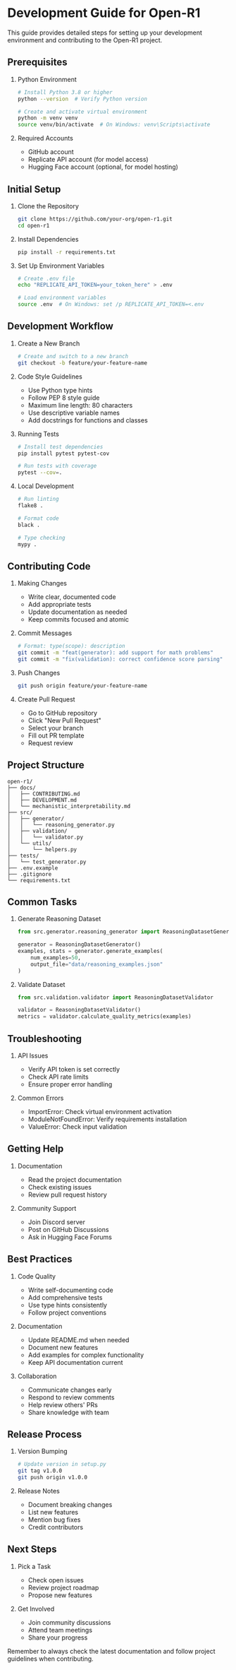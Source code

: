 # Development Guide for Open-R1

This guide provides detailed steps for setting up your development environment and contributing to the Open-R1 project.

## Prerequisites

1. Python Environment
   ```bash
   # Install Python 3.8 or higher
   python --version  # Verify Python version
   
   # Create and activate virtual environment
   python -m venv venv
   source venv/bin/activate  # On Windows: venv\Scripts\activate
   ```

2. Required Accounts
   - GitHub account
   - Replicate API account (for model access)
   - Hugging Face account (optional, for model hosting)

## Initial Setup

1. Clone the Repository
   ```bash
   git clone https://github.com/your-org/open-r1.git
   cd open-r1
   ```

2. Install Dependencies
   ```bash
   pip install -r requirements.txt
   ```

3. Set Up Environment Variables
   ```bash
   # Create .env file
   echo "REPLICATE_API_TOKEN=your_token_here" > .env
   
   # Load environment variables
   source .env  # On Windows: set /p REPLICATE_API_TOKEN=<.env
   ```

## Development Workflow

1. Create a New Branch
   ```bash
   # Create and switch to a new branch
   git checkout -b feature/your-feature-name
   ```

2. Code Style Guidelines
   - Use Python type hints
   - Follow PEP 8 style guide
   - Maximum line length: 80 characters
   - Use descriptive variable names
   - Add docstrings for functions and classes

3. Running Tests
   ```bash
   # Install test dependencies
   pip install pytest pytest-cov

   # Run tests with coverage
   pytest --cov=.
   ```

4. Local Development
   ```bash
   # Run linting
   flake8 .
   
   # Format code
   black .
   
   # Type checking
   mypy .
   ```

## Contributing Code

1. Making Changes
   - Write clear, documented code
   - Add appropriate tests
   - Update documentation as needed
   - Keep commits focused and atomic

2. Commit Messages
   ```bash
   # Format: type(scope): description
   git commit -m "feat(generator): add support for math problems"
   git commit -m "fix(validation): correct confidence score parsing"
   ```

3. Push Changes
   ```bash
   git push origin feature/your-feature-name
   ```

4. Create Pull Request
   - Go to GitHub repository
   - Click "New Pull Request"
   - Select your branch
   - Fill out PR template
   - Request review

## Project Structure

```
open-r1/
├── docs/
│   ├── CONTRIBUTING.md
│   ├── DEVELOPMENT.md
│   └── mechanistic_interpretability.md
├── src/
│   ├── generator/
│   │   └── reasoning_generator.py
│   ├── validation/
│   │   └── validator.py
│   └── utils/
│       └── helpers.py
├── tests/
│   └── test_generator.py
├── .env.example
├── .gitignore
└── requirements.txt
```

## Common Tasks

1. Generate Reasoning Dataset
   ```python
   from src.generator.reasoning_generator import ReasoningDatasetGenerator
   
   generator = ReasoningDatasetGenerator()
   examples, stats = generator.generate_examples(
       num_examples=50,
       output_file="data/reasoning_examples.json"
   )
   ```

2. Validate Dataset
   ```python
   from src.validation.validator import ReasoningDatasetValidator
   
   validator = ReasoningDatasetValidator()
   metrics = validator.calculate_quality_metrics(examples)
   ```

## Troubleshooting

1. API Issues
   - Verify API token is set correctly
   - Check API rate limits
   - Ensure proper error handling

2. Common Errors
   - ImportError: Check virtual environment activation
   - ModuleNotFoundError: Verify requirements installation
   - ValueError: Check input validation

## Getting Help

1. Documentation
   - Read the project documentation
   - Check existing issues
   - Review pull request history

2. Community Support
   - Join Discord server
   - Post on GitHub Discussions
   - Ask in Hugging Face Forums

## Best Practices

1. Code Quality
   - Write self-documenting code
   - Add comprehensive tests
   - Use type hints consistently
   - Follow project conventions

2. Documentation
   - Update README.md when needed
   - Document new features
   - Add examples for complex functionality
   - Keep API documentation current

3. Collaboration
   - Communicate changes early
   - Respond to review comments
   - Help review others' PRs
   - Share knowledge with team

## Release Process

1. Version Bumping
   ```bash
   # Update version in setup.py
   git tag v1.0.0
   git push origin v1.0.0
   ```

2. Release Notes
   - Document breaking changes
   - List new features
   - Mention bug fixes
   - Credit contributors

## Next Steps

1. Pick a Task
   - Check open issues
   - Review project roadmap
   - Propose new features

2. Get Involved
   - Join community discussions
   - Attend team meetings
   - Share your progress

Remember to always check the latest documentation and follow project guidelines when contributing.
